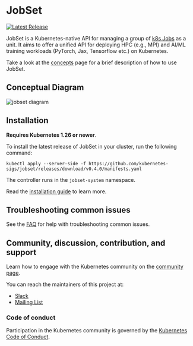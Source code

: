 # JobSet

[![Latest Release](https://img.shields.io/github/v/release/kubernetes-sigs/jobset?include_prereleases)](https://github.com/kubernetes-sigs/jobset/releases/latest)

JobSet is a Kubernetes-native API for managing a group of [k8s Jobs](https://kubernetes.io/docs/concepts/workloads/controllers/job/) as a unit. It aims to offer a unified API for deploying HPC (e.g., MPI) and AI/ML training workloads (PyTorch, Jax, Tensorflow etc.) on Kubernetes.

Take a look at the [concepts](/docs/concepts/README.md) page for a brief description of how to use JobSet.

## Conceptual Diagram
<img src="https://github.com/kubernetes-sigs/kueue/blob/main/site/static/images/jobset_diagram.svg" alt="jobset diagram">

## Installation

**Requires Kubernetes 1.26 or newer**.

To install the latest release of JobSet in your cluster, run the following command:

```shell
kubectl apply --server-side -f https://github.com/kubernetes-sigs/jobset/releases/download/v0.4.0/manifests.yaml
```

The controller runs in the `jobset-system` namespace.

Read the [installation guide](/docs/setup/install.md) to learn more.

## Troubleshooting common issues

See the [FAQ](/docs/faq/README.md) for help with troubleshooting common issues.


## Community, discussion, contribution, and support

Learn how to engage with the Kubernetes community on the [community page](http://kubernetes.io/community/).

You can reach the maintainers of this project at:

- [Slack](https://kubernetes.slack.com/messages/wg-batch)
- [Mailing List](https://groups.google.com/a/kubernetes.io/g/wg-batch)

### Code of conduct

Participation in the Kubernetes community is governed by the [Kubernetes Code of Conduct](code-of-conduct.md).
